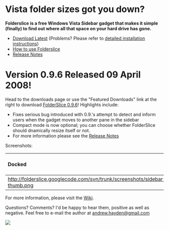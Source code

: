 # Vista folder sizes got you down? #

**Folderslice is a free Windows Vista Sidebar gadget that makes it simple (finally) to find out where all that space on your hard drive has gone.**
  * [Download Latest](http://folderslice.googlecode.com/files/folderslice-0.9.4.gadget) (Problems?  Please refer to [detailed installation instructions](http://code.google.com/p/folderslice/wiki/Installation))
  * [How to use Folderslice](http://code.google.com/p/folderslice/wiki/Usage)
  * [Release Notes](http://code.google.com/p/folderslice/wiki/ReleaseNotes)

# Version 0.9.6 Released 09 April 2008! #
Head to the downloads page or use the "Featured Downloads" link at the right to download [FolderSlice 0.9.6](http://folderslice.googlecode.com/files/folderslice-0.9.6.gadget)!  Highlights include:
  * Fixes serious bug introduced with 0.9.'s attempt to detect and inform users when the gadget moves to another pane in the sidebar
  * Compact mode is now optional; you can choose whether FolderSlice should dnamically resize itself or not.
  * For more information please see the [Release Notes](http://code.google.com/p/folderslice/wiki/ReleaseNotes)

Screenshots:

| Docked | Showing Details | On a Clean Desktop |
|:-------|:----------------|:-------------------|
| [http://folderslice.googlecode.com/svn/trunk/screenshots/sidebar-thumb.png ](http://folderslice.googlecode.com/svn/trunk/screenshots/sidebar.png) | ![![](http://folderslice.googlecode.com/svn/trunk/screenshots/flyout-and-sidebar-cropped-thumb.png)](http://folderslice.googlecode.com/svn/trunk/screenshots/flyout-and-sidebar-cropped.png) | ![![](http://folderslice.googlecode.com/svn/trunk/screenshots/desktop-thumb.png)](http://folderslice.googlecode.com/svn/trunk/screenshots/desktop.png) |


For more information, please visit the [Wiki](http://code.google.com/p/folderslice/wiki/Main).

Questions?  Comments?  I'd be happy to hear them, positive as well as negative.  Feel free to e-mail the author at [andrew.hayden@gmail.com](mailto:andrew.hayden@gmail.com)


[![](http://www.mozilla.org/products/firefox/buttons/getfirefox_large2.png)](http://getfirefox.com)